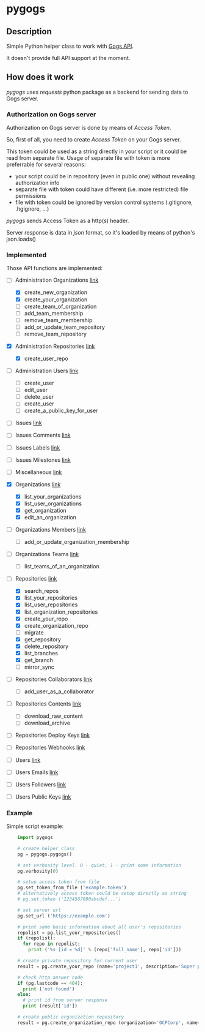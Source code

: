 # pygogs

## Description

Simple Python helper class to work with [Gogs API](https://github.com/gogits/go-gogs-client/wiki).

It doesn't provide full API support at the moment.

## How does it work

*pygogs* uses *requests* python package as a backend for sending data to Gogs server.

### Authorization on Gogs server

Authorization on Gogs server is done by means of *Access Token*.

So, first of all, you need to create *Access Token* on your Gogs server.

This token could be used as a string directly in your script or it could be read
from separate file.
Usage of separate file with token is more preferrable for several reasons:

* your script could be in repository (even in public one) without revealing authorization info
* separate file with token could have different (i.e. more restricted) file permissions
* file with token could be ignored by version control systems (.gitignore, .hgignore, ...)

*pygogs* sends Access Token as a http(s) header.

Server response is data in *json* format, so it's loaded by means of python's json.loads()

### Implemented

Those API functions are implemented:

- [ ] Administration Organizations [link](https://github.com/gogits/go-gogs-client/wiki/Administration-Organizations#create-team-of-an-organization)
    - [x] create_new_organization
    - [x] create_your_organization
    - [ ] create_team_of_organization
    - [ ] add_team_membership
    - [ ] remove_team_membership
    - [ ] add_or_update_team_repository
    - [ ] remove_team_repository
- [x] Administration Repositories [link](https://github.com/gogits/go-gogs-client/wiki/Administration-Repositories)
    - [x] create_user_repo
- [ ] Administration Users [link](https://github.com/gogits/go-gogs-client/wiki/Administration-Users)
    - [ ] create_user
    - [ ] edit_user
    - [ ] delete_user
    - [ ] create_user
    - [ ] create_a_public_key_for_user
- [ ] Issues [link](https://github.com/gogits/go-gogs-client/wiki/Issues)
- [ ] Issues Comments [link](https://github.com/gogits/go-gogs-client/wiki/Issues-Comments)
- [ ] Issues Labels [link](https://github.com/gogits/go-gogs-client/wiki/Issues-Labels)
- [ ] Issues Milestones [link](https://github.com/gogits/go-gogs-client/wiki/Issues-Milestones)
- [ ] Miscellaneous [link](https://github.com/gogits/go-gogs-client/wiki/Miscellaneous)
- [x] Organizations [link](https://github.com/gogits/go-gogs-client/wiki/Organizations)
    - [x] list_your_organizations
    - [x] list_user_organizations
    - [x] get_organization
    - [x] edit_an_organization
- [ ] Organizations Members [link](https://github.com/gogits/go-gogs-client/wiki/Organizations-Members)
    - [ ] add_or_update_organization_membership
- [ ] Organizations Teams [link](https://github.com/gogits/go-gogs-client/wiki/Organizations-Teams)
    - [ ] list_teams_of_an_organization
- [ ] Repositories [link](https://github.com/gogits/go-gogs-client/wiki/Repositories)
    - [x] search_repos
    - [x] list_your_repositories
    - [x] list_user_repositories
    - [x] list_organization_repositories
    - [x] create_your_repo
    - [x] create_organization_repo
    - [ ] migrate
    - [x] get_repository
    - [x] delete_repository
    - [x] list_branches
    - [x] get_branch
    - [ ] mirror_sync
- [ ] Repositories Collaborators [link](https://github.com/gogits/go-gogs-client/wiki/Repositories-Collaborators)
    - [ ] add_user_as_a_collaborator
- [ ] Repositories Contents [link](https://github.com/gogits/go-gogs-client/wiki/Repositories-Contents)
    - [ ] download_raw_content
    - [ ] download_archive
- [ ] Repositories Deploy Keys [link](https://github.com/gogits/go-gogs-client/wiki/Repositories-Deploy-Keys)
- [ ] Repositories Webhooks [link](https://github.com/gogits/go-gogs-client/wiki/Repositories-Webhooks)
- [ ] Users [link](https://github.com/gogits/go-gogs-client/wiki/Users)
- [ ] Users Emails [link](https://github.com/gogits/go-gogs-client/wiki/Users-Emails)
- [ ] Users Followers [link](https://github.com/gogits/go-gogs-client/wiki/Users-Followers)
- [ ] Users Public Keys [link](https://github.com/gogits/go-gogs-client/wiki/Users-Public-Keys)


### Example

Simple script example:

```python
    import pygogs

    # create helper class
    pg = pygogs.pygogs()

    # set verbosity level. 0 - quiet, 1 - print some information
    pg.verbosity(0)

    # setup access token from file
    pg.set_token_from_file ('example.token')
    # alternatively access token could be setup directly as string
    # pg.set_token ('1234567890abcdef...')

    # set server url
    pg.set_url ('https://example.com')

    # print some basic information about all user's repositories
    repolist = pg.list_your_repositories()
    if (repolist):
      for repo in repolist:
        print ('%s [id = %d]' % (repo['full_name'], repo['id']))

    # create private repository for current user
    result = pg.create_your_repo (name='project1', description='Super project for current user', private=True)

    # check http answer code
    if (pg.lastcode == 404):
      print ('not found')
    else:
      # print id from server response
      print (result['id'])

    # create public organization repository
    result = pg.create_organization_repo (organization='OCPCorp', name='project2', description='Mega Ultra Super project')
```
